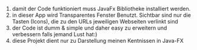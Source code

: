 1. damit der Code funktioniert muss JavaFx Bibliotheke installiert werden. 
2. in dieser App wird Transparentes Fenster Benutzt. Sichtbar sind nur die Tasten (Icons), die zu den URLs jeweiligen Webseiten verlinkt sind
3. der Code ist dumm & simple und daher easy zu erweitern und verbessern falls jemand Lust hat:)
4. diese Projekt dient nur zu Darstellung meinen Kentnissen in Java-FX      
